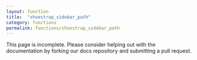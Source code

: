 ```yaml
---
layout: function
title:  "shoestrap_sidebar_path"
category: functions
permalink: functions/shoestrap_sidebar_path
---
```


This page is incomplete. Please consider helping out with the documentation by forking our docs repository and submitting a pull request.